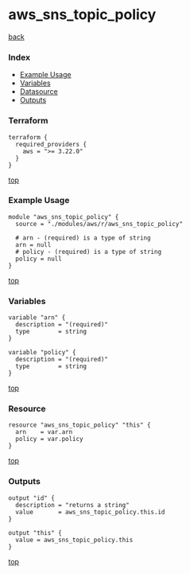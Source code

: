 # aws_sns_topic_policy

[back](../aws.md)

### Index

- [Example Usage](#example-usage)
- [Variables](#variables)
- [Datasource](#datasource)
- [Outputs](#outputs)

### Terraform

```hcl
terraform {
  required_providers {
    aws = ">= 3.22.0"
  }
}
```

[top](#index)

### Example Usage

```hcl
module "aws_sns_topic_policy" {
  source = "./modules/aws/r/aws_sns_topic_policy"

  # arn - (required) is a type of string
  arn = null
  # policy - (required) is a type of string
  policy = null
}
```

[top](#index)

### Variables

```hcl
variable "arn" {
  description = "(required)"
  type        = string
}

variable "policy" {
  description = "(required)"
  type        = string
}
```

[top](#index)

### Resource

```hcl
resource "aws_sns_topic_policy" "this" {
  arn    = var.arn
  policy = var.policy
}
```

[top](#index)

### Outputs

```hcl
output "id" {
  description = "returns a string"
  value       = aws_sns_topic_policy.this.id
}

output "this" {
  value = aws_sns_topic_policy.this
}
```

[top](#index)